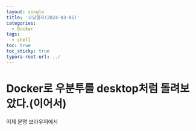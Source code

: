 ```yaml
---
layout: single
title: '코딩일지(2024-03-05)'
categories:
  - Docker
tags:
  - shell
toc: true
toc_sticky: true
typora-root-url: ../
---
```




# Docker로 우분투를 desktop처럼 돌려보았다.(이어서)

어제 분명 브라우저에서



